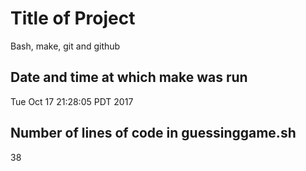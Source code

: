 # Title of Project
Bash, make, git and github <br />
## Date and time at which make was run <br />
Tue Oct 17 21:28:05 PDT 2017
## Number of lines of code in guessinggame.sh <br />
38
